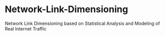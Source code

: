 # Network-Link-Dimensioning
Network Link Dimensioning based on Statistical Analysis and Modeling of Real Internet Traffic

